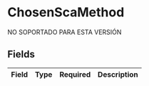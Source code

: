 # ChosenScaMethod

NO SOPORTADO PARA ESTA VERSIÓN


## Fields

| Field       | Type        | Required    | Description |
| ----------- | ----------- | ----------- | ----------- |